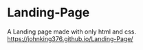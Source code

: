 # Landing-Page
A Landing page made with only html and css.
https://johnking376.github.io/Landing-Page/
